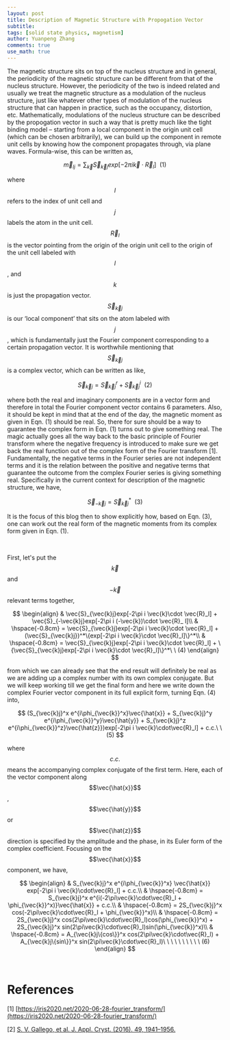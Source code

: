 ```yaml
---
layout: post
title: Description of Magnetic Structure with Propogation Vector
subtitle:
tags: [solid state physics, magnetism]
author: Yuanpeng Zhang
comments: true
use_math: true
---
```


<style>
    .faq-container {
        margin: 0 auto;
    }
    .faq-question {
        margin-bottom: 10px;
        font-weight: bold;
        cursor: pointer;
    }
    .faq-answer {
        display: none;
        margin-bottom: 20px;
    }
    .callout {
        background-color: #e8f4fd; /* Light blue background */
        border-left: 5px solid #007BFF; /* Blue accent on the left */
        box-shadow: 0 2px 5px rgba(0,0,0,0.1); /* Subtle shadow for depth */
        font-family: Arial, sans-serif; /* Ensuring the font is consistent */
    }
    .multiline-span {
        display: block; /* or display: inline-block; */
    }
</style>

The magnetic structure sits on top of the nucleus structure and in general, the periodicity of the magnetic structure can be different from that of the nucleus structure. However, the periodicity of the two is indeed related and usually we treat the magnetic structure as a modulation of the nucleus structure, just like whatever other types of modulation of the nucleus structure that can happen in practice, such as the occupancy, distortion, etc. Mathematically, modulations of the nucleus structure can be described by the propogation vector in such a way that is pretty much like the tight binding model – starting from a local component in the origin unit cell (which can be chosen arbitrarily), we can build up the component in remote unit cells by knowing how the component propagates through, via plane waves. Formula-wise, this can be written as,

$$
\vec{m}_{lj} = \sum_{\vec{k}}\vec{S}_{\vec{k}j}exp[-2\pi i \vec{k}\cdot \vec{R}_l]\ \ (1)
$$

where $$l$$ refers to the index of unit cell and $$j$$ labels the atom in the unit cell. $$\vec{R}_l$$ is the vector pointing from the origin of the origin unit cell to the origin of the unit cell labeled with $$l$$, and $$k$$ is just the propagation vector. $$\vec{S}_{\vec{k}j}$$ is our ‘local component’ that sits on the atom labeled with $$j$$, which is fundamentally just the Fourier component corresponding to a certain propagation vector. It is worthwhile mentioning that $$\vec{S}_{\vec{k}j}$$ is a complex vector, which can be written as like,

$$
\vec{S}_{\vec{k}j} = \vec{S}_{\vec{k}j}^r + \vec{S}_{\vec{k}j}^i\ \ (2)
$$

where both the real and imaginary components are in a vector form and therefore in total the Fourier component vector contains 6 parameters. Also, it should be kept in mind that at the end of the day, the magnetic moment as given in Eqn. (1) should be real. So, there for sure should be a way to guarantee the complex form in Eqn. (1) turns out to give something real. The magic actually goes all the way back to the basic principle of Fourier transform where the negative frequency is introduced to make sure we get back the real function out of the complex form of the Fourier transform [1]. Fundamentally, the negative terms in the Fourier series are not independent terms and it is the relation between the positive and negative terms that guarantee the outcome from the complex Fourier series is giving something real. Specifically in the current context for description of the magnetic structure, we have,

$$
\vec{S}_{-\vec{k}j} = \vec{S}_{\vec{k}j}^*\ \ (3)
$$

It is the focus of this blog then to show explicitly how, based on Eqn. (3), one can work out the real form of the magnetic moments from its complex form given in Eqn. (1).

<br>

First, let's put the $$\vec{k}$$ and $$-\vec{k}$$ relevant terms together,

$$
\begin{align}
& \vec{S}_{\vec{k}j}exp[-2\pi i \vec{k}\cdot \vec{R}_l] + \vec{S}_{-\vec{k}j}exp[-2\pi i (-\vec{k})\cdot \vec{R}_ l]\\
& \hspace{-0.8cm} = \vec{S}_{\vec{k}j}exp[-2\pi i \vec{k}\cdot \vec{R}_l] + (\vec{S}_{\vec{k}j})^*\{exp[-2\pi i \vec{k}\cdot \vec{R}_l]\}^*\\
& \hspace{-0.8cm} = \vec{S}_{\vec{k}j}exp[-2\pi i \vec{k}\cdot \vec{R}_l] + \{\vec{S}_{\vec{k}j}exp[-2\pi i \vec{k}\cdot \vec{R}_l]\}^*\ \ (4)
\end{align}
$$

from which we can already see that the end result will definitely be real as we are adding up a complex number with its own complex conjugate. But we will keep working till we get the final form and here we write down the complex Fourier vector component in its full explicit form, turning Eqn. (4) into,

$$
(S_{\vec{k}j}^x e^{i\phi_{\vec{k}}^x}\vec{\hat{x}} + S_{\vec{k}j}^y e^{i\phi_{\vec{k}}^y}\vec{\hat{y}} + S_{\vec{k}j}^z e^{i\phi_{\vec{k}}^z}\vec{\hat{z}})exp[-2\pi i \vec{k}\cdot\vec{R}_l] + c.c.\ \ (5)
$$

where $$c.c.$$ means the accompanying complex conjugate of the first term. Here, each of the vector component along $$\vec{\hat{x}}$$, $$\vec{\hat{y}}$$ or $$\vec{\hat{z}}$$ direction is specified by the amplitude and the phase, in its Euler form of the complex coefficient. Focusing on the $$\vec{\hat{x}}$$ component, we have,

$$
\begin{align}
& S_{\vec{k}j}^x e^{i\phi_{\vec{k}}^x} \vec{\hat{x}} exp[-2\pi i \vec{k}\cdot\vec{R}_l] + c.c.\\
& \hspace{-0.8cm} = S_{\vec{k}j}^x e^{i(-2\pi\vec{k}\cdot\vec{R}_l + \phi_{\vec{k}}^x)}\vec{\hat{x}} + c.c.\\
& \hspace{-0.8cm} = 2S_{\vec{k}j}^x cos(-2\pi\vec{k}\cdot\vec{R}_l + \phi_{\vec{k}}^x)\\
& \hspace{-0.8cm} = 2S_{\vec{k}j}^x cos(2\pi\vec{k}\cdot\vec{R}_l)cos(\phi_{\vec{k}}^x) + 2S_{\vec{k}j}^x sin(2\pi\vec{k}\cdot\vec{R}_l)sin(\phi_{\vec{k}}^x)\\
& \hspace{-0.8cm} = A_{\vec{k}j\{cos\}}^x cos(2\pi\vec{k}\cdot\vec{R}_l) + A_{\vec{k}j\{sin\}}^x sin(2\pi\vec{k}\cdot\vec{R}_l)\ \ \ \ \ \ \ \ \ \ (6)
\end{align}
$$

<br>

References
===

[1] [https://iris2020.net/2020-06-28-fourier_transform/](https://iris2020.net/2020-06-28-fourier_transform/)

[2] [S. V. Gallego, et al. J. Appl. Cryst. (2016). 49, 1941–1956.](https://doi.org/10.1107/S1600576716015491)